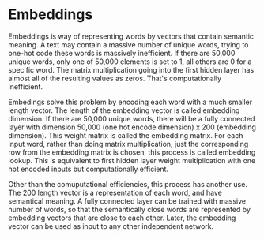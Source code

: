 # Embeddings

Embeddings is way of representing words by vectors that contain semantic meaning. 
A text may contain a massive number of unique words, trying to one-hot code these words is massively inefficient. If there are 50,000 unique words, only one of 50,000 elements is set to 1, all others are 0 for a specific word. The matrix multiplication going into the first hidden layer has almost all of the resulting values as zeros. That's computationally inefficient.

Embedings solve this problem by encoding each word with a much smaller length vector. The length of the embedding vector is called embedding dimension. If there are 50,000 unique words, there will be a fully connected layer with dimension 50,000 (one hot encode dimension) x 200 (embedding dimension). This weight matrix is called the embedding matrix. For each input word, rather than doing matrix multiplication, just the corresponding row from the embedding matrix is chosen, this process is called embedding lookup. This is equivalent to first hidden layer weight multiplication with one hot encoded inputs but computationally efficient.

Other than the comuputational efficiencies, this process has another use. The 200 length vector is a representation of each word, and have semantical meaning. A fully connected layer can be trained with massive number of words, so that the semantically close words are represented by embedding vectors that are close to each other. Later, the embedding vector can be used as input to any other independent network. 
